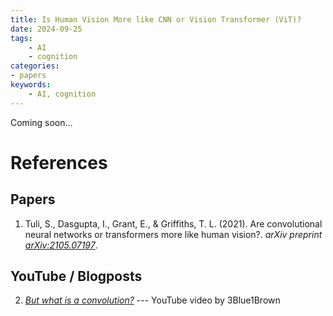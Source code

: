 ```yaml
---
title: Is Human Vision More like CNN or Vision Transformer (ViT)?
date: 2024-09-25
tags:
    - AI
    - cognition
categories:
- papers
keywords:
    - AI, cognition
---
```


Coming soon...

# References

## Papers
1. Tuli, S., Dasgupta, I., Grant, E., & Griffiths, T. L. (2021). Are convolutional neural networks or transformers more like human vision?. *arXiv preprint [arXiv:2105.07197](https://arxiv.org/pdf/2105.07197)*.

## YouTube / Blogposts
2. *[But what is a convolution?](https://www.youtube.com/watch?v=KuXjwB4LzSA)* --- YouTube video by 3Blue1Brown